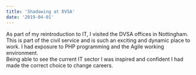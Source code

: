 ```yaml
---
title: 'Shadowing at DVSA'
date: '2019-04-01'
--- 
```

 As part of my reintroduction to IT, I visited the DVSA offices in Nottingham.  This is part of the civil service and is such an exciting and dynamic place to work.  I had exposure to PHP programming and the Agile working environment.  
 Being able to see the current IT sector I was inspired and confident I had made the correct choice to change careers. 
                